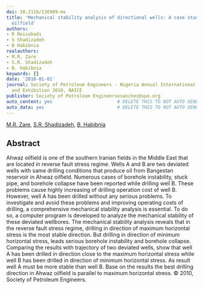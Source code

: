 ```yaml
---
doi: 10.2118/136989-ms
title: 'Mechanical stability analysis of directional wells: A case study in Ahwaz
  oilfield'
authors:
- R Reisabadi
- S Shadizadeh
- B Habibnia
realauthors:
- M.R. Zare
- S.R. Shadizadeh
- B. Habibnia
keywords: []
date: '2010-01-01'
journal: Society of Petroleum Engineers - Nigeria Annual International Conference
  and Exhibition 2010, NAICE
publisher: Society of Petroleum Engineersesanchez@spe.org
auto_content: yes                        # DELETE THIS TO NOT AUTO GENERATE CONTENT
auto_data: yes                           # DELETE THIS TO NOT AUTO GENERATE METADATA
---
```

[M.R. Zare](https://www.scopus.com/authid/detail.uri?authorId=36731631700), [S.R. Shadizadeh](https://www.scopus.com/authid/detail.uri?authorId=12797974600), [B. Habibnia](https://www.scopus.com/authid/detail.uri?authorId=35363805300)

## Abstract
Ahwaz oilfield is one of the southern Iranian fields in the Middle East that are located in reverse fault stress regime. Wells A and B are two deviated wells with same drilling conditions that produce oil from Bangestan reservoir in Ahwaz oilfield. Numerous cases of borehole instability, stuck pipe, and borehole collapse have been reported while drilling well B. These problems cause highly increasing of drilling operation cost of well B. However, well A has been drilled without any serious problems. To investigate and avoid these problems and improving operating costs of drilling, a comprehensive mechanical stability analysis is essential. To do so, a computer program is developed to analyze the mechanical stability of these deviated wellbores. The mechanical stability analysis reveals that in the reverse fault stress regime, drilling in direction of maximum horizontal stress is the most stable direction. But drilling in direction of minimum horizontal stress, leads serious borehole instability and borehole collapse. Comparing the results with trajectory of two deviated wells, show that well A has been drilled in direction close to the maximum horizontal stress while well B has been drilled in direction of minimum horizontal stress. As result well A must be more stable than well B. Base on the results the best drilling direction in Ahwaz oilfield is parallel to maximum horizontal stress. © 2010, Society of Petroleum Engineers.

